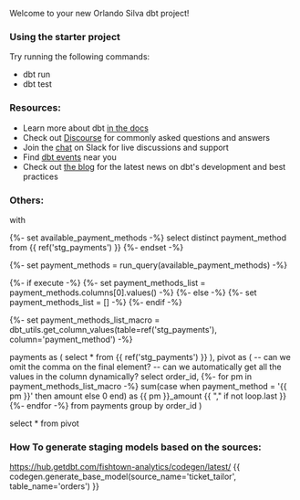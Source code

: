 Welcome to your new Orlando Silva dbt project!

### Using the starter project

Try running the following commands:
- dbt run
- dbt test


### Resources:
- Learn more about dbt [in the docs](https://docs.getdbt.com/docs/introduction)
- Check out [Discourse](https://discourse.getdbt.com/) for commonly asked questions and answers
- Join the [chat](http://slack.getdbt.com/) on Slack for live discussions and support
- Find [dbt events](https://events.getdbt.com) near you
- Check out [the blog](https://blog.getdbt.com/) for the latest news on dbt's development and best practices



### Others:
with 

{%- set available_payment_methods -%}
select distinct payment_method from {{ ref('stg_payments') }}
{%- endset -%}

{%- set payment_methods = run_query(available_payment_methods) -%}

{%- if execute -%}
{%- set payment_methods_list = payment_methods.columns[0].values() -%}
{%- else -%}
{%- set payment_methods_list = [] -%}
{%- endif -%}


{%- set payment_methods_list_macro = dbt_utils.get_column_values(table=ref('stg_payments'), column='payment_method') -%}


payments as (
select * from {{ ref('stg_payments') }}
), pivot as (
  -- can we omit the comma on the final element?
  -- can we automatically get all the values in the column dynamically?
  select
    order_id,
    {%- for pm in payment_methods_list_macro -%}
    sum(case when payment_method = '{{ pm }}' then amount else 0 end) as {{ pm }}_amount
    {{ "," if not loop.last }}
    {%- endfor -%}
  from payments
  group by order_id
)

select *
from pivot



### How To generate staging models based on the sources:

https://hub.getdbt.com/fishtown-analytics/codegen/latest/
{{ codegen.generate_base_model(source_name='ticket_tailor', table_name='orders') }}